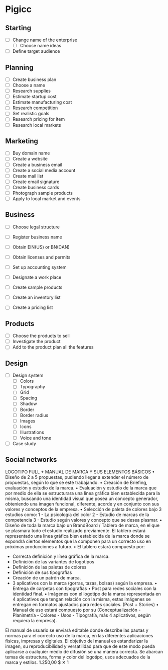 # Pigicc

## Starting

- [ ] Change name of the enterprise
  - [ ] Choose name ideas
- [ ] Define target audience

## Planning

- [ ] Create business plan
- [ ] Choose a name
- [ ] Research supplies
- [ ] Estimate startup cost
- [ ] Estimate manufacturing cost
- [ ] Research competition
- [ ] Set realistic goals
- [ ] Research pricing for item
- [ ] Research local markets

## Marketing

- [ ] Buy domain name
- [ ] Create a website
- [ ] Create a business email
- [ ] Create a social media account
- [ ] Create mail list
- [ ] Create email signature
- [ ] Create business cards
- [ ] Photograph sample products
- [ ] Apply to local market and events

## Business

- [ ] Choose legal structure
- [ ] Register business name
- [ ] Obtain EIN(US) or BN(CAN)
- [ ] Obtain licenses and permits
- [ ] Set up accounting system

- [ ] Designate a work place
- [ ] Create sample products
- [ ] Create an inventory list
- [ ] Create a pricing list

## Products

- [ ] Choose the products to sell
- [ ] Investigate the product
- [ ] Add to the product plan all the features

## Design

- [ ] Design system
  - [ ] Colors
  - [ ] Typography
  - [ ] Grid
  - [ ] Spacing
  - [ ] Shadow
  - [ ] Border
  - [ ] Border radius
  - [ ] Images
  - [ ] Icons
  - [ ] Illustrations
  - [ ] Voice and tone
- [ ] Case study

## Social networks

LOGOTIPO FULL + MANUAL DE MARCA Y SUS ELEMENTOS BÁSICOS
• Diseño de 2 a 5 propuestas, pudiendo llegar a extender el número de propuestas, según lo que se esté trabajando.
• Creación de Briefing, evaluación y estudio de la marca.
• Evaluación y estudio de la marca que por medio de ella se estructurara una línea gráfica bien establecida para la misma, buscando una identidad visual que posea un concepto generador, obteniendo una imagen funcional, diferente, acorde y en conjunto con sus valores y conceptos de la empresa.
• Selección de paleta de colores bajo 3 estudios como:
1 - La psicología del color
2 - Estudio de marcas de la competencia
3 - Estudio según valores y concepto que se desea plasmar.
• Diseño de toda la marca bajo un BrandBoard / Tablero de marca, en el que se plasmara todo el estudio realizado previamente.
El tablero estará representado una línea gráfica bien establecida de la marca donde se expondrá ciertos elementos que la componen para un correcto uso en próximas producciones a futuro.
• El tablero estará compuesto por:

- Correcta definición y línea gráfica de la marca.
- Definición de las variantes de logotipos
- Definición de las paletas de colores
- Definición de sus tipografías
- Creación de un patrón de marca.
- 3 aplicativos con la marca (gorras, tazas, bolsas) según la empresa.
• Entrega de carpetas con tipografías
• Post para redes sociales con la identidad final.
• Imágenes con el logotipo de la marca representada en 4 aplicativos que tengan relación con la misma, estas imágenes se entregan en formatos ajustados para redes sociales. (Post + Stories)
• Manual de uso estará compuesto por su (Conceptualización - Planimetría - Colores - Usos - Tipografía, más 4 aplicativos, según requiera la empresa).

El manual de usuario se enviará editable donde describe las pautas y normas para el correcto uso de la marca, en las diferentes aplicaciones físicas, impresas y digitales. El objetivo del manual es estandarizar la imagen, su reproducibilidad y versatilidad para que de este modo pueda aplicarse a cualquier medio de difusión se una manera correcta. Se abarcan temas de estructura, forma y color del logotipo, usos adecuados de la marca y estilos.
1.250,00 $ ✕ 1
